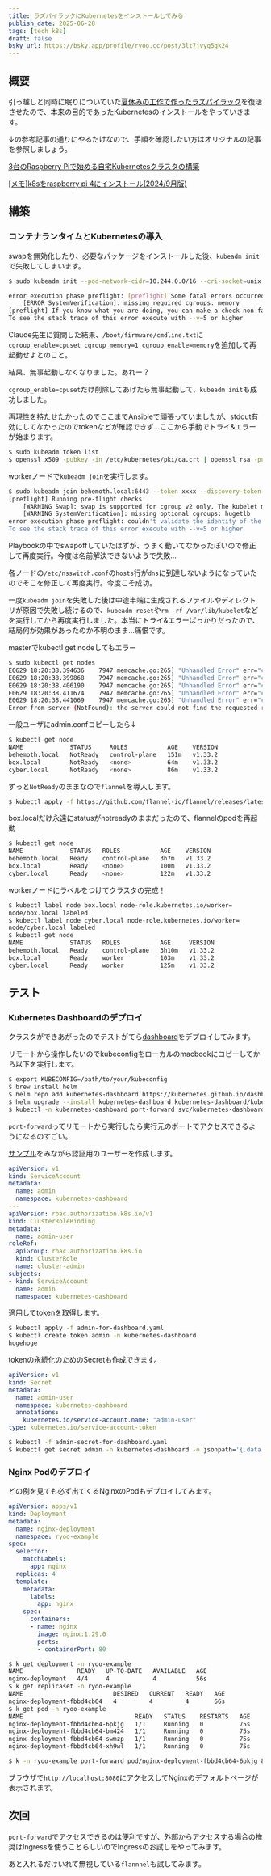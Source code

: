 ```yaml
---
title: ラズパイラックにKubernetesをインストールしてみる
publish_date: 2025-06-28
tags: [tech k8s]
draft: false
bsky_url: https://bsky.app/profile/ryoo.cc/post/3lt7jvyg5gk24
---
```


## 概要

引っ越しと同時に眠りについていた[夏休みの工作で作ったラズパイラック](/posts/2024-08-13_raspi-rack.md)を復活させたので、本来の目的であったKubernetesのインストールをやっていきます。

↓の参考記事の通りにやるだけなので、手順を確認したい方はオリジナルの記事を参照しましょう。

[3台のRaspberry Piで始める自宅Kubernetesクラスタの構築](https://qiita.com/adelie_pf/items/9321cd715771aeafe3ae)

[\[メモ\]k8sをraspberry pi 4にインストール\(2024/9月版\)](https://qiita.com/yoshiki9636/items/ee590ddf9096baa2fb71)

## 構築

### コンテナランタイムとKubernetesの導入

swapを無効化したり、必要なパッケージをインストールした後、`kubeadm init`で失敗してしまいます。

```bash
$ sudo kubeadm init --pod-network-cidr=10.244.0.0/16 --cri-socket=unix:///var/run/crio/crio.sock --apiserver-advertise-address=192.168.50.1 --control-plane-endpoint=behemoth.local

error execution phase preflight: [preflight] Some fatal errors occurred:
    [ERROR SystemVerification]: missing required cgroups: memory
[preflight] If you know what you are doing, you can make a check non-fatal with --ignore-preflight-errors=...
To see the stack trace of this error execute with --v=5 or higher
```

Claude先生に質問した結果、`/boot/firmware/cmdline.txt`に`cgroup_enable=cpuset cgroup_memory=1 cgroup_enable=memory`を追加して再起動せよとのこと。

結果、無事起動しなくなりました。あれー？

`cgroup_enable=cpuset`だけ削除してあげたら無事起動して、`kubeadm init`も成功しました。

再現性を持たせたかったのでここまでAnsibleで頑張っていましたが、stdout有効にしてなかったのでtokenなどが確認できず…ここから手動でトライ&エラーが始まります。

```bash
$ sudo kubeadm token list
$ openssl x509 -pubkey -in /etc/kubernetes/pki/ca.crt | openssl rsa -pubin -outform der 2>/dev/null | openssl dgst -sha256 -hex
```

workerノードで`kubeadm join`を実行します。

```bash
$ sudo kubeadm join behemoth.local:6443 --token xxxx --discovery-token-ca-cert-hash xxxxxxxxx
[preflight] Running pre-flight checks
    [WARNING Swap]: swap is supported for cgroup v2 only. The kubelet must be properly configured to use swap. Please refer to https://kubernetes.io/docs/concepts/architecture/nodes/#swap-memory, or disable swap on the node
    [WARNING SystemVerification]: missing optional cgroups: hugetlb
error execution phase preflight: couldn't validate the identity of the API Server: failed to request the cluster-info ConfigMap: Get "https://behemoth.local:6443/api/v1/namespaces/kube-public/configmaps/cluster-info?timeout=10s": context deadline exceeded (Client.Timeout exceeded while awaiting headers)
To see the stack trace of this error execute with --v=5 or higher
```

Playbookの中でswapoffしていたはずが、うまく動いてなかったぽいので修正して再度実行。今度は名前解決できないようで失敗…

各ノードの`/etc/nsswitch.conf`の`hosts`行が`dns`に到達しないようになっていたのでそこを修正して再度実行。今度こそ成功。

一度`kubeadm join`を失敗した後は中途半端に生成されるファイルやディレクトリが原因で失敗し続けるので、`kubeadm reset`や`rm -rf /var/lib/kubelet`などを実行してから再度実行しました。本当にトライ&エラーばっかりだったので、結局何が効果があったのか不明のまま…痛恨です。

masterでkubectl get nodeしてもエラー

```bash
$ sudo kubectl get nodes
E0629 18:20:38.394636    7947 memcache.go:265] "Unhandled Error" err="couldn't get current server API group list: the server could not find the requested resource"
E0629 18:20:38.399868    7947 memcache.go:265] "Unhandled Error" err="couldn't get current server API group list: the server could not find the requested resource"
E0629 18:20:38.406190    7947 memcache.go:265] "Unhandled Error" err="couldn't get current server API group list: the server could not find the requested resource"
E0629 18:20:38.411674    7947 memcache.go:265] "Unhandled Error" err="couldn't get current server API group list: the server could not find the requested resource"
E0629 18:20:38.441069    7947 memcache.go:265] "Unhandled Error" err="couldn't get current server API group list: the server could not find the requested resource"
Error from server (NotFound): the server could not find the requested resource
```

一般ユーザにadmin.confコピーしたら↓

```bash
$ kubectl get node
NAME             STATUS     ROLES           AGE    VERSION
behemoth.local   NotReady   control-plane   151m   v1.33.2
box.local        NotReady   <none>          64m    v1.33.2
cyber.local      NotReady   <none>          86m    v1.33.2
```

ずっと`NotReady`のままなので`flannel`を導入します。

```bash
$ kubectl apply -f https://github.com/flannel-io/flannel/releases/latest/download/kube-flannel.yml
```

box.localだけ永遠にstatusがnotreadyのままだったので、flannelのpodを再起動

```bash
$ kubectl get node
NAME             STATUS   ROLES           AGE    VERSION
behemoth.local   Ready    control-plane   3h7m   v1.33.2
box.local        Ready    <none>          100m   v1.33.2
cyber.local      Ready    <none>          122m   v1.33.2
```

workerノードにラベルをつけてクラスタの完成！

```bash
$ kubectl label node box.local node-role.kubernetes.io/worker=
node/box.local labeled
$ kubectl label node cyber.local node-role.kubernetes.io/worker=
node/cyber.local labeled
$ kubectl get node
NAME             STATUS   ROLES           AGE     VERSION
behemoth.local   Ready    control-plane   3h10m   v1.33.2
box.local        Ready    worker          103m    v1.33.2
cyber.local      Ready    worker          125m    v1.33.2
```

## テスト

### Kubernetes Dashboardのデプロイ

クラスタができあがったのでテストがてら[dashboard](https://github.com/kubernetes/dashboard)をデプロイしてみます。

リモートから操作したいのでkubeconfigをローカルのmacbookにコピーしてから以下を実行します。

```bash
$ export KUBECONFIG=/path/to/your/kubeconfig
$ brew install helm
$ helm repo add kubernetes-dashboard https://kubernetes.github.io/dashboard/
$ helm upgrade --install kubernetes-dashboard kubernetes-dashboard/kubernetes-dashboard --create-namespace --namespace kubernetes-dashboard
$ kubectl -n kubernetes-dashboard port-forward svc/kubernetes-dashboard-kong-proxy 8443:443
```

`port-forward`ってリモートから実行したら実行元のポートでアクセスできるようになるのすごい。

[サンプル](https://github.com/kubernetes/dashboard/blob/master/docs/user/access-control/creating-sample-user.md)をみながら認証用のユーザーを作成します。

```yaml
apiVersion: v1
kind: ServiceAccount
metadata:
  name: admin
  namespace: kubernetes-dashboard
---
apiVersion: rbac.authorization.k8s.io/v1
kind: ClusterRoleBinding
metadata:
  name: admin-user
roleRef:
  apiGroup: rbac.authorization.k8s.io
  kind: ClusterRole
  name: cluster-admin
subjects:
- kind: ServiceAccount
  name: admin
  namespace: kubernetes-dashboard
```

適用してtokenを取得します。

```bash
$ kubectl apply -f admin-for-dashboard.yaml
$ kubectl create token admin -n kubernetes-dashboard
hogehoge
```

tokenの永続化のためのSecretも作成できます。

```yaml
apiVersion: v1
kind: Secret
metadata:
  name: admin-user
  namespace: kubernetes-dashboard
  annotations:
    kubernetes.io/service-account.name: "admin-user"
type: kubernetes.io/service-account-token
```

```bash
$ kubectl -f admin-secret-for-dashboard.yaml
$ kubectl get secret admin -n kubernetes-dashboard -o jsonpath='{.data.token}' | base64 -d
```

### Nginx Podのデプロイ

どの例を見ても必ず出てくるNginxのPodもデプロイしてみます。

```yaml
apiVersion: apps/v1
kind: Deployment
metadata:
  name: nginx-deployment
  namespace: ryoo-example
spec:
  selector:
    matchLabels:
      app: nginx
  replicas: 4
  template:
    metadata:
      labels:
        app: nginx
    spec:
      containers:
      - name: nginx
        image: nginx:1.29.0
        ports:
        - containerPort: 80
```

```bash
$ k get deployment -n ryoo-example
NAME               READY   UP-TO-DATE   AVAILABLE   AGE
nginx-deployment   4/4     4            4           56s
$ k get replicaset -n ryoo-example
NAME                         DESIRED   CURRENT   READY   AGE
nginx-deployment-fbbd4cb64   4         4         4       66s
$ k get pod -n ryoo-example
NAME                               READY   STATUS    RESTARTS   AGE
nginx-deployment-fbbd4cb64-6pkjg   1/1     Running   0          75s
nginx-deployment-fbbd4cb64-bm424   1/1     Running   0          75s
nginx-deployment-fbbd4cb64-swmzp   1/1     Running   0          75s
nginx-deployment-fbbd4cb64-xh9wl   1/1     Running   0          75s
```

```bash
$ k -n ryoo-example port-forward pod/nginx-deployment-fbbd4cb64-6pkjg 8080:80
```

ブラウザで`http://localhost:8080`にアクセスしてNginxのデフォルトページが表示されます。

## 次回

`port-forward`でアクセスできるのは便利ですが、外部からアクセスする場合の推奨はIngressを使うことらしいのでIngressのお試しをやってみます。

あと入れるだけいれて無視している`flannnel`も試してみます。

